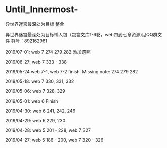 # Until_Innermost-
异世界迷宫最深处为目标 整合

异世界迷宫最深处为目标懒人包（包含文库1-6卷，web四到七章资源)见QQ群文件 群号：892162961

2019/07-01:
web 7 274 279 282 添加遗照

2019/06-27: 
web 7 333 - 338

2019/05-24
web 7-1, web 7-2 finish.
 Missing note:
274 279 282

2019/05-18: 
web 7 330, 331, 332

2019/05-06: 
web 7 328, 329

2019/05-01: 
web 6 Finish

2019/04-30: 
web 6 241, 242, 246

2019/04-29: 
web 6 229, 230

2019/04-28: 
web 5 201 - 228, 
web 7 327

2019/04-27: 
web 5 186 - 200, 
web 7 320 - 326
